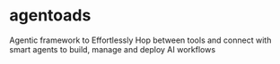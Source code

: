 # agentoads
Agentic framework to Effortlessly Hop between tools and connect with smart agents to build, manage and deploy AI workflows
